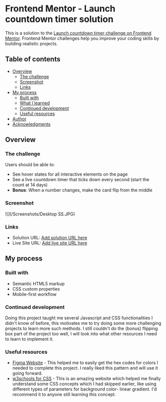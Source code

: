 # Frontend Mentor - Launch countdown timer solution

This is a solution to the [Launch countdown timer challenge on Frontend Mentor](https://www.frontendmentor.io/challenges/launch-countdown-timer-N0XkGfyz-). Frontend Mentor challenges help you improve your coding skills by building realistic projects. 

## Table of contents

- [Overview](#overview)
  - [The challenge](#the-challenge)
  - [Screenshot](#screenshot)
  - [Links](#links)
- [My process](#my-process)
  - [Built with](#built-with)
  - [What I learned](#what-i-learned)
  - [Continued development](#continued-development)
  - [Useful resources](#useful-resources)
- [Author](#author)
- [Acknowledgments](#acknowledgments)


## Overview

### The challenge

Users should be able to:

- See hover states for all interactive elements on the page
- See a live countdown timer that ticks down every second (start the count at 14 days)
- **Bonus**: When a number changes, make the card flip from the middle

### Screenshot

![](/Screenshots/Desktop SS.JPG)



### Links

- Solution URL: [Add solution URL here](https://your-solution-url.com)
- Live Site URL: [Add live site URL here](https://your-live-site-url.com)

## My process

### Built with

- Semantic HTML5 markup
- CSS custom properties
- Mobile-first workflow



### Continued development

Doing this project taught me several Javascript and CSS functionalities I didn't know of before, this motivates me to try doing some more challenging projects to learn more such methods. I still couldn't do the (bonus) flipping box part of the project too well, I will look into what other resources I need to learn to implement it.  

### Useful resources

- [Figma Website](https://www.figma.com/) - This helped me to easily get the hex codes for colors I needed to complete this project. I really liked this pattern and will use it going forward.
- [w3schools for CSS](https://www.w3schools.com/css/default.asp) - This is an amazing website which helped me finally understand some CSS concepts which I had skipped earlier, like using different types of parameters for background color- linear gradient. I'd recommend it to anyone still learning this concept.

